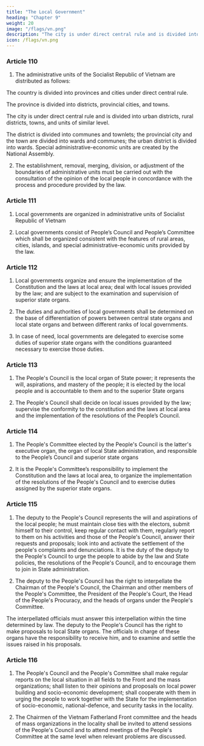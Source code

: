 ```yaml
---
title: "The Local Government"
heading: "Chapter 9"
weight: 20
image: "/flags/vn.png"
description: "The city is under direct central rule and is divided into urban districts, rural districts towns, and units of similar level"
icon: /flags/vn.png
---
```



### Article 110

1. The administrative units of the Socialist Republic of Vietnam are distributed as follows:

The country is divided into provinces and cities under direct central rule.

The province is divided into districts, provincial cities, and towns. 

The city is under direct central rule and is divided into urban districts, rural districts,
towns, and units of similar level.

The district is divided into communes and townlets; the provincial city and the town are divided into wards and communes; the urban district is divided into wards. Special administrative-economic units are created by the National Assembly.

2. The establishment, removal, merging, division, or adjustment of the boundaries of administrative units must be carried out with the consultation of the opinion of the local people in concordance with the process and procedure provided by the law.


### Article 111

1. Local governments are organized in administrative units of Socialist Republic of Vietnam

2. Local governments consist of People’s Council and People’s Committee which shall be organized consistent with the features of rural areas, cities, islands, and special administrative-economic units provided by the law.


### Article 112

1. Local governments organize and ensure the implementation of the Constitution and the laws at local area; deal with local issues provided by the law; and are subject to the examination and supervision of superior state organs.

2. The duties and authorities of local governments shall be determined on the base of differentiation of powers between central state organs and local state organs and between different ranks of local governments.

3. In case of need, local governments are delegated to exercise some duties of superior state organs with the conditions guaranteed necessary to exercise those duties.


### Article 113

1. The People's Council is the local organ of State power; it represents the will, aspirations, and mastery of the people; it is elected by the local people and is accountable to them and to the superior State organs

2. The People's Council shall decide on local issues provided by the law; supervise the conformity to the constitution and the laws at local area and the implementation of the resolutions of the People’s Council.


### Article 114

1. The People's Committee elected by the People's Council is the latter's executive organ, the organ of local State administration, and responsible to the People’s Council and superior state organs

2. It is the People's Committee’s responsibility to implement the Constitution and the laws at local area, to organize the implementation of the resolutions of the People's Council and to exercise duties assigned by the superior state organs.


### Article 115

1. The deputy to the People's Council represents the will and aspirations of the local people; he must maintain close ties with the electors, submit himself to their control, keep regular contact with them, regularly report to them on his activities and those of the People's Council, answer their requests and proposals; look into and activate the settlement of the people's complaints and denunciations. It is the duty of the deputy to the People's Council to urge the people to abide by the law and State policies, the resolutions of the People's Council, and to encourage them to join in State administration.

2. The deputy to the People's Council has the right to interpellate the Chairman of the People's Council, the Chairman and other members of the People's Committee, the President of the People's Court, the Head of the People's Procuracy, and the heads of organs under the People's Committee.

The interpellated officials must answer this interpellation within the time determined by law. The deputy to the People's Council has the right to make proposals to local State organs. The officials in charge of these organs have the responsibility to receive him, and to examine and settle the issues raised in his proposals.


### Article 116

1. The People's Council and the People's Committee shall make regular reports on the local situation in all fields to the Front and the mass organizations; shall listen to their opinions and proposals on local power building and socio-economic development; shall cooperate with them in urging the people to work together with the State for the implementation of socio-economic, national-defence, and security tasks in the locality.

2. The Chairmen of the Vietnam Fatherland Front committee and the heads of mass organizations in the locality shall be invited to attend sessions of the People's Council and to attend meetings of the People's Committee at the same level when relevant problems are discussed.



